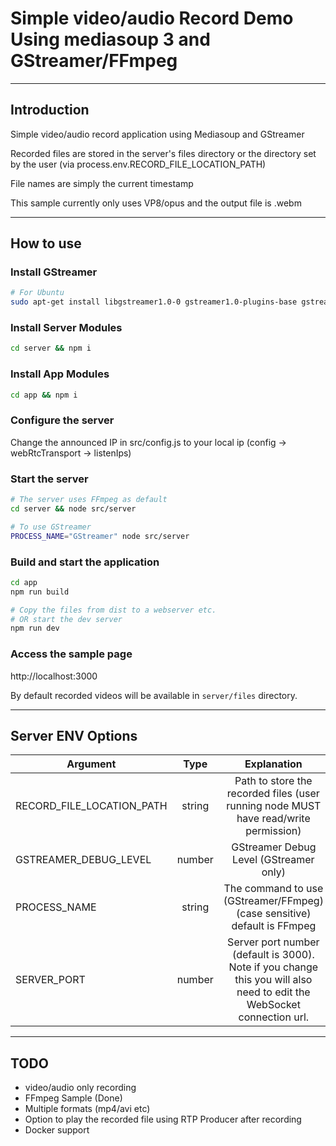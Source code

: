# Simple video/audio Record Demo Using mediasoup 3 and GStreamer/FFmpeg

---

## Introduction

Simple video/audio record application using Mediasoup and GStreamer

Recorded files are stored in the server's files directory or the directory set by the user (via process.env.RECORD_FILE_LOCATION_PATH)

File names are simply the current timestamp

This sample currently only uses VP8/opus and the output file is .webm

---

## How to use

### Install GStreamer

```bash
# For Ubuntu
sudo apt-get install libgstreamer1.0-0 gstreamer1.0-plugins-base gstreamer1.0-plugins-good gstreamer1.0-plugins-bad gstreamer1.0-plugins-ugly gstreamer1.0-libav gstreamer1.0-doc gstreamer1.0-tools gstreamer1.0-x gstreamer1.0-alsa gstreamer1.0-gl gstreamer1.0-gtk3 gstreamer1.0-qt5 gstreamer1.0-pulseaudio
```

### Install Server Modules

```bash
cd server && npm i
```

### Install App Modules

```bash
cd app && npm i
```

### Configure the server

Change the announced IP in src/config.js to your local ip (config -> webRtcTransport -> listenIps)

### Start the server

```bash
# The server uses FFmpeg as default
cd server && node src/server

# To use GStreamer
PROCESS_NAME="GStreamer" node src/server
```

### Build and start the application

```bash
cd app
npm run build

# Copy the files from dist to a webserver etc.
# OR start the dev server
npm run dev
```

### Access the sample page

http://localhost:3000

By default recorded videos will be available in `server/files` directory.

---

## Server ENV Options

| Argument                  |  Type  |                                                      Explanation                                                       |
| ------------------------- | :----: | :--------------------------------------------------------------------------------------------------------------------: |
| RECORD_FILE_LOCATION_PATH | string |                  Path to store the recorded files (user running node MUST have read/write permission)                  |
| GSTREAMER_DEBUG_LEVEL     | number |                                         GStreamer Debug Level (GStreamer only)                                         |
| PROCESS_NAME              | string |                        The command to use (GStreamer/FFmpeg) (case sensitive) default is FFmpeg                        |
| SERVER_PORT               | number | Server port number (default is 3000). Note if you change this you will also need to edit the WebSocket connection url. |

---

## TODO

- video/audio only recording
- FFmpeg Sample (Done)
- Multiple formats (mp4/avi etc)
- Option to play the recorded file using RTP Producer after recording
- Docker support
